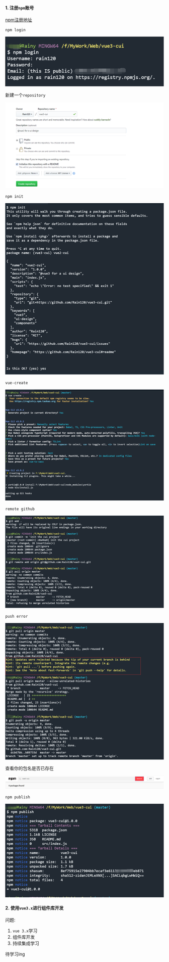 #### 1. 注册`npm`账号

[npm注册地址](https://www.npmjs.com/)

```shell
npm login
```



![npm-login](./images/npm-login.png)

新建一个`repository`

![new-repository](./images/new-repository.png)

`npm init`

![cui-npm-init](./images/cui-npm-init.png)

`vue-create`

![vue-create](./images/vue-create.png)

`remote github`

![cui-git-init](./images/cui-git-init.png)

`push error`

![git-push-error](./images/git-push-error.png)

查看你的包名是否已存在

![package-name-find](./images/package-name-find.png)

`npm publish`

![npm-publish](./images/npm-publish.png)

#### 2. 使用`vue3.x`进行组件库开发

问题:

1. `vue 3.x`学习
2. 组件库开发
3. 持续集成学习

待学习ing